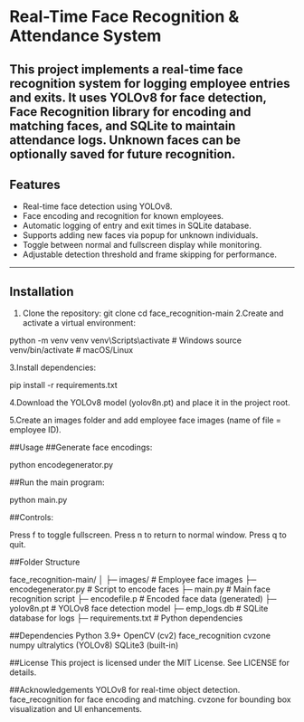 # Real-Time Face Recognition & Attendance System

This project implements a real-time face recognition system for logging employee entries and exits. It uses **YOLOv8** for face detection, **Face Recognition** library for encoding and matching faces, and **SQLite** to maintain attendance logs. Unknown faces can be optionally saved for future recognition.
---

## Features

- Real-time face detection using YOLOv8.
- Face encoding and recognition for known employees.
- Automatic logging of entry and exit times in SQLite database.
- Supports adding new faces via popup for unknown individuals.
- Toggle between normal and fullscreen display while monitoring.
- Adjustable detection threshold and frame skipping for performance.

---

## Installation

1. Clone the repository:
   git clone <your-repo-url>
   cd face_recognition-main
2.Create and activate a virtual environment:

python -m venv venv
venv\Scripts\activate       # Windows
source venv/bin/activate    # macOS/Linux

3.Install dependencies:

pip install -r requirements.txt

4.Download the YOLOv8 model (yolov8n.pt) and place it in the project root.

5.Create an images folder and add employee face images (name of file = employee ID).

##Usage
##Generate face encodings:

python encodegenerator.py

##Run the main program:

python main.py

##Controls:

Press f to toggle fullscreen.
Press n to return to normal window.
Press q to quit.

##Folder Structure

face_recognition-main/
│
├─ images/               # Employee face images
├─ encodegenerator.py    # Script to encode faces
├─ main.py               # Main face recognition script
├─ encodefile.p          # Encoded face data (generated)
├─ yolov8n.pt            # YOLOv8 face detection model
├─ emp_logs.db           # SQLite database for logs
├─ requirements.txt      # Python dependencies

##Dependencies
Python 3.9+
OpenCV (cv2)
face_recognition
cvzone
numpy
ultralytics (YOLOv8)
SQLite3 (built-in)

##License
This project is licensed under the MIT License. See LICENSE for details.

##Acknowledgements
YOLOv8 for real-time object detection.
face_recognition for face encoding and matching.
cvzone for bounding box visualization and UI enhancements.

